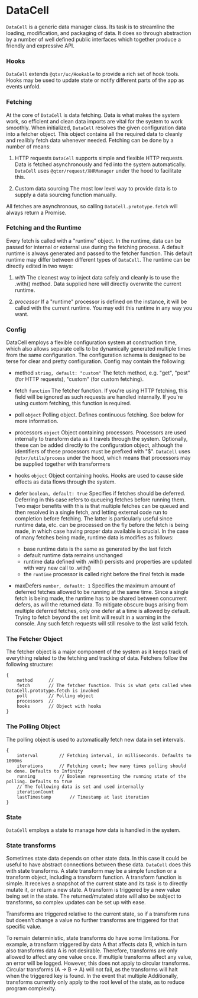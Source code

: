 # DataCell

`DataCell` is a generic data manager class. Its task is to streamline the loading, modification, and packaging of data. It does so through abstraction by a number of well defined public interfaces which together produce a friendly and expressive API. 

### Hooks

`DataCell` extends `@qtxr/uc/Hookable` to provide a rich set of hook tools. Hooks may be used to update state or notify different parts of the app as events unfold.

### Fetching

At the core of `DataCell` is data fetching. Data is what makes the system work, so efficient and clean data imports are vital for the system to work smoothly. When initialized, `DataCell` resolves the given configuration data into a fetcher object. This object contains all the required data to cleanly and realibly fetch data whenever needed. Fetching can be done by a number of means:

1. HTTP requests
  `DataCell` supports simple and flexible HTTP requests. Data is fetched asynchronously and fed into the system automatically. `DataCell` uses `@qtxr/request/XHRManager` under the hood to facilitate this.

2. Custom data sourcing
  The most low level way to provide data is to supply a data sourcing function manually.

All fetches are asynchronous, so calling `DataCell.prototype.fetch` will always return a Promise.

### Fetching and the Runtime

Every fetch is called with a "runtime" object. In the runtime, data can be passed for internal or external use during the fetching process. A default runtime is always generated and passed to the fetcher function. This default runtime may differ between different types of `DataCell`. The runtime can be directly edited in two ways:

1. *with*
   The cleanest way to inject data safely and cleanly is to use the .with() method. Data supplied here will directly overwrite the current runtime.

2. *processor*
   If a "runtime" processor is defined on the instance, it will be called with the current runtime. You may edit this runtime in any way you want.

### Config

DataCell employs a flexible configuration system at construction time, which also allows separate cells to be dynamically generated multiple times from the same configuration. The configuration schema is designed to be terse for clear and pretty configuration. Config may contain the following:

* method `string, default: "custom"`
  The fetch method, e.g. "get", "post" (for HTTP requests), "custom" (for custom fetching).

* fetch `function`
  The fetcher function. If you're using HTTP fetching, this field will be ignored as such requests are handled internally. If you're using custom fetching, this function is required.

* poll `object`
  Polling object. Defines continuous fetching. See below for more information.

* processors `object`
  Object containing processors. Processors are used internally to transform data as it travels through the system. Optionally, these can be added directly to the configuration object, although the identifiers of these processors must be prefixed with "$". `DataCell` uses `@qtxr/utils/process` under the hood, which means that processors may be supplied together with transformers 

* hooks `object`
  Object containing hooks. Hooks are used to cause side effects as data flows through the system.

* defer `boolean, default: true`
  Specifies if fetches should be deferred. Deferring in this case refers to queueing fetches before running them. Two major benefits with this is that multiple fetches can be queued and then resolved in a single fetch, and letting external code run to completion before fetching. The latter is particularly useful since runtime data, etc. can be processed on the fly before the fetch is being made, in which case having proper data available is crucial. In the case of many fetches being made, runtime data is modifies as follows:

  *	base runtime data is the same as generated by the last fetch
  * default runtime data remains unchanged
  * runtime data defined with .with() persists and properties are updated with very new call to .with()
  * the `runtime` processor is called right before the final fetch is made

* maxDefers `number, default: 1`
  Specifies the maximum amount of deferred fetches allowed to be running at the same time. Since a single fetch is being made, the runtime has to be shared between concurrent defers, as will the returned data. To mitigate obscure bugs arising from multiple deferred fetches, only one defer at a time is allowed by default. Trying to fetch beyond the set limit will result in a warning in the console. Any such fetch requests will still resolve to the last valid fetch.

### The Fetcher Object

The fetcher object is a major component of the system as it keeps track of everything related to the fetching and tracking of data. Fetchers follow the following structure:

	{
		method		// 
		fetch		// The fetcher function. This is what gets called when DataCell.prototype.fetch is invoked
		poll		// Polling object
		processors	// 
		hooks		// Object with hooks
	}

### The Polling Object

The polling object is used to automatically fetch new data in set intervals.

	{
		interval		// Fetching interval, in milliseconds. Defaults to 1000ms
		iterations		// Fetching count; how many times polling should be done. Defaults to Infinity
		running			// Boolean representing the running state of the polling. Defaults to true
		// The following data is set and used internally
		iterationCount
		lastTimestamp		// Timestamp at last iteration
	}

### State

`DataCell` employs a state to manage how data is handled in the system.

### State transforms

Sometimes state data depends on other state data. In this case it could be useful to have abstract connections between these data. `DataCell` does this with state transforms. A state transform may be a simple function or a transform object, including a transform function. A transform function is simple. It receives a snapshot of the current state and its task is to directly mutate it, or return a new state. A transform is triggered by a new value being set in the state. The returned/mutated state will also be subject to transforms, so complex updates can be set up with ease.

Transforms are triggered relative to the current state, so if a transform runs but doesn't change a value no further transforms are triggered for that specific value.

To remain deterministic, state transforms do have some limitations. For example, a transform triggered by data A that affects data B, which in turn also transforms data A is not desirable. Therefore, transforms are only allowed to affect any one value once. If multiple transforms affect any value, an error will be logged. However, this does not apply to circular transforms. Circular transforms (A -> B -> A) will not fail, as the transforms will halt when the triggered key is found. In the event that multiple Additionally, transforms currently only apply to the root level of the state, as to reduce program complexity.
